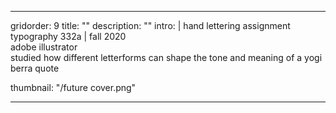 ---

gridorder: 9
title: ""
description: ""
intro: |
 hand lettering assignment <br>
 typography 332a | fall 2020 <br>
 adobe illustrator <br>
 studied how different letterforms can shape the tone and meaning of a yogi berra quote

thumbnail: "/future cover.png"

---